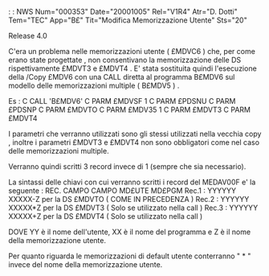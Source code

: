  :  : NWS Num="000353" Date="20001005" Rel="V1R4" Atr="D. Dotti" Tem="TEC" App="B£" Tit="Modifica Memorizzazione Utente" Sts="20"

Release 4.0

C'era un problema nelle memorizzazioni utente ( £MDVC6 ) che, per come erano state progettate , non
consentivano la memorizzazione delle DS rispettivamente   £MDVT3 e  £MDVT4 .
E' stata sostituita quindi l'esecuzione della /Copy £MDV6 con una CALL diretta al programma B£MDV6
sul modello delle memorizzazioni multiple ( B£MDV5 ) .

Es : 
C                     CALL 'B£MDV6'
C                     PARM           £MDVSF    1
C                     PARM           £PDSNU
C                     PARM           £PDSNP
C                     PARM           £MDVTO
C                     PARM           £MDV35     1
C                     PARM           £MDVT3
C                     PARM           £MDVT4

I parametri che verranno utilizzati sono gli stessi utilizzati nella vecchia copy , inoltre i parametri  £MDVT3 e £MDVT4  non sono obbligatori come nel caso delle memorizzazioni multiple.

Verranno quindi scritti 3 record invece di 1 (sempre che sia necessario).

La sintassi delle chiavi con cui verranno scritti i record del  MEDAV00F  e' la seguente  : 
   REC.            CAMPO                CAMPO
                       MD£UTE               MD£PGM
   Rec.1 :            YYYYYY             XXXXX-Z     per la DS £MDVTO  ( COME IN PRECEDENZA )    Rec.2 :            YYYYYY             XXXXX*Z     per la DS £MDVT3   ( Solo se utilizzato nella call )
   Rec.3 :            YYYYYY             XXXXX+Z     per la DS £MDVT4   ( Solo se utilizzato nella call )

DOVE YY è il nome dell'utente, XX è il nome del programma e Z è il nome della memorizzazione utente.

Per quanto riguarda le memorizzazioni di default utente conterranno " * "  invece del nome della memorizzazione utente.



